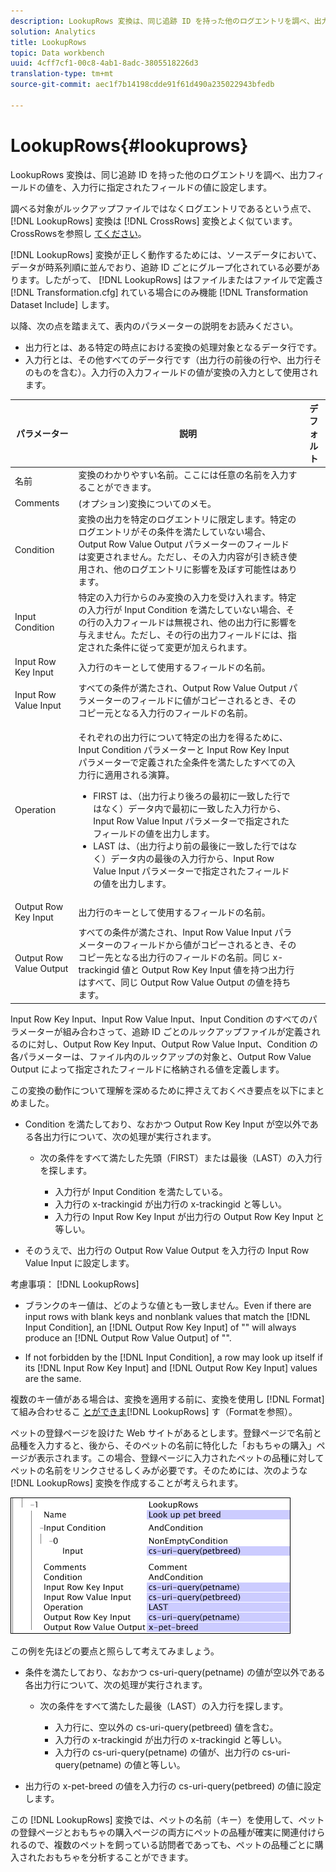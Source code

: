 ```yaml
---
description: LookupRows 変換は、同じ追跡 ID を持った他のログエントリを調べ、出力フィールドの値を、入力行に指定されたフィールドの値に設定します。
solution: Analytics
title: LookupRows
topic: Data workbench
uuid: 4cff7cf1-00c8-4ab1-8adc-3805518226d3
translation-type: tm+mt
source-git-commit: aec1f7b14198cdde91f61d490a235022943bfedb

---
```



# LookupRows{#lookuprows}

LookupRows 変換は、同じ追跡 ID を持った他のログエントリを調べ、出力フィールドの値を、入力行に指定されたフィールドの値に設定します。

調べる対象がルックアップファイルではなくログエントリであるという点で、[!DNL LookupRows] 変換は [!DNL CrossRows] 変換とよく似ています。CrossRowsを参照し [てください](../../../../../home/c-dataset-const-proc/c-data-trans/c-transf-types/c-standard-transf/c-crossrows.md#concept-fcace08804f54db397ed631cc13ff4f2)。

[!DNL LookupRows] 変換が正しく動作するためには、ソースデータにおいて、データが時系列順に並んでおり、追跡 ID ごとにグループ化されている必要があります。したがって、 [!DNL LookupRows] はファイルまたはファイルで定義さ [!DNL Transformation.cfg] れている場合にのみ機能 [!DNL Transformation Dataset Include] します。

以降、次の点を踏まえて、表内のパラメーターの説明をお読みください。

* 出力行とは、ある特定の時点における変換の処理対象となるデータ行です。
* 入力行とは、その他すべてのデータ行です（出力行の前後の行や、出力行そのものを含む）。入力行の入力フィールドの値が変換の入力として使用されます。

<table id="table_AB68A89ECD5C45F39B8433F994BBD7D8"> 
 <thead> 
  <tr> 
   <th colname="col1" class="entry"> パラメーター </th> 
   <th colname="col2" class="entry"> 説明 </th> 
   <th colname="col3" class="entry"> デフォルト </th> 
  </tr> 
 </thead>
 <tbody> 
  <tr> 
   <td colname="col1"> 名前 </td> 
   <td colname="col2"> 変換のわかりやすい名前。ここには任意の名前を入力することができます。 </td> 
   <td colname="col3"> </td> 
  </tr> 
  <tr> 
   <td colname="col1"> Comments </td> 
   <td colname="col2"> (オプション)変換についてのメモ。 </td> 
   <td colname="col3"> </td> 
  </tr> 
  <tr> 
   <td colname="col1"> Condition </td> 
   <td colname="col2"> 変換の出力を特定のログエントリに限定します。特定のログエントリがその条件を満たしていない場合、Output Row Value Output パラメーターのフィールドは変更されません。ただし、その入力内容が引き続き使用され、他のログエントリに影響を及ぼす可能性はあります。 </td> 
   <td colname="col3"> </td> 
  </tr> 
  <tr> 
   <td colname="col1"> Input Condition </td> 
   <td colname="col2">特定の入力行からのみ変換の入力を受け入れます。特定の入力行が <span class="wintitle">Input</span> Condition を満たしていない場合、その行の入力フィールドは無視され、他の出力行に影響を与えません。ただし、その行の出力フィールドには、指定された条件に従って変更が加えられます。 </td> 
   <td colname="col3"> </td> 
  </tr> 
  <tr> 
   <td colname="col1"> Input Row Key Input </td> 
   <td colname="col2"> 入力行のキーとして使用するフィールドの名前。 </td> 
   <td colname="col3"> </td> 
  </tr> 
  <tr> 
   <td colname="col1"> Input Row Value Input </td> 
   <td colname="col2"> すべての条件が満たされ、Output Row Value Output パラメーターのフィールドに値がコピーされるとき、そのコピー元となる入力行のフィールドの名前。 </td> 
   <td colname="col3"> </td> 
  </tr> 
  <tr> 
   <td colname="col1"> Operation </td> 
   <td colname="col2"> <p>それぞれの出力行について特定の出力を得るために、<span class="wintitle">Input</span> Condition パラメーターと Input Row Key Input パラメーターで定義された全条件を満たしたすべての入力行に適用される演算。 
     <ul id="ul_16FB152CB558497794DDED72A2F05CDD"> 
      <li id="li_22DA9F814E4E42D0B21E90B63A2A7A0E"> FIRST は、（出力行より後ろの最初に一致した行ではなく）データ内で最初に一致した入力行から、Input Row Value Input パラメーターで指定されたフィールドの値を出力します。 </li> 
      <li id="li_45E00C3DE0494A1CB5C09B942088F161"> LAST は、（出力行より前の最後に一致した行ではなく）データ内の最後の入力行から、Input Row Value Input パラメーターで指定されたフィールドの値を出力します。 </li> 
     </ul> </p> </td> 
   <td colname="col3"> </td> 
  </tr> 
  <tr> 
   <td colname="col1"> Output Row Key Input </td> 
   <td colname="col2"> 出力行のキーとして使用するフィールドの名前。 </td> 
   <td colname="col3"> </td> 
  </tr> 
  <tr> 
   <td colname="col1"> Output Row Value Output </td> 
   <td colname="col2">すべての条件が満たされ、Input Row Value Input パラメーターのフィールドから値がコピーされるとき、そのコピー先となる出力行のフィールドの名前。同じ x-trackingid 値と <span class="wintitle">Output Row Key Input </span> 値を持つ出力行はすべて、同じ <span class="wintitle">Output Row Value Output</span> の値を持ちます。 </td> 
   <td colname="col3"> </td> 
  </tr> 
 </tbody> 
</table>

Input Row Key Input、Input Row Value Input、Input Condition のすべてのパラメーターが組み合わさって、追跡 ID ごとのルックアップファイルが定義されるのに対し、Output Row Key Input、Output Row Value Input、Condition の各パラメーターは、ファイル内のルックアップの対象と、Output Row Value Output によって指定されたフィールドに格納される値を定義します。

この変換の動作について理解を深めるために押さえておくべき要点を以下にまとめました。

* Condition を満たしており、なおかつ Output Row Key Input が空以外である各出力行について、次の処理が実行されます。

   * 次の条件をすべて満たした先頭（FIRST）または最後（LAST）の入力行を探します。

      * 入力行が Input Condition を満たしている。
      * 入力行の x-trackingid が出力行の x-trackingid と等しい。
      * 入力行の Input Row Key Input が出力行の Output Row Key Input と等しい。

* そのうえで、出力行の Output Row Value Output を入力行の Input Row Value Input に設定します。

考慮事項： [!DNL LookupRows]

* ブランクのキー値は、どのような値とも一致しません。Even if there are input rows with blank keys and nonblank values that match the [!DNL Input Condition], an [!DNL Output Row Key Input] of &quot;&quot; will always produce an [!DNL Output Row Value Output] of &quot;&quot;.

* If not forbidden by the [!DNL Input Condition], a row may look up itself if its [!DNL Input Row Key Input] and [!DNL Output Row Key Input] values are the same.

複数のキー値がある場合は、変換を適用する前に、変換を使用し [!DNL Format] て組み合わせるこ [とができま](../../../../../home/c-dataset-const-proc/c-data-trans/c-transf-types/c-standard-transf/c-format.md#concept-3de04869181e4694ab072b092186684b)[!DNL LookupRows] す（Formatを参照）。

ペットの登録ページを設けた Web サイトがあるとします。登録ページで名前と品種を入力すると、後から、そのペットの名前に特化した「おもちゃの購入」ページが表示されます。この場合、登録ページに入力されたペットの品種に対してペットの名前をリンクさせるしくみが必要です。そのためには、次のような [!DNL LookupRows] 変換を作成することが考えられます。

![](assets/cfg_TransformationType_LookupRows.png)

この例を先ほどの要点と照らして考えてみましょう。

* 条件を満たしており、なおかつ cs-uri-query(petname) の値が空以外である各出力行について、次の処理が実行されます。

   * 次の条件をすべて満たした最後（LAST）の入力行を探します。

      * 入力行に、空以外の cs-uri-query(petbreed) 値を含む。
      * 入力行の x-trackingid が出力行の x-trackingid と等しい。
      * 入力行の cs-uri-query(petname) の値が、出力行の cs-uri-query(petname) の値と等しい。

* 出力行の x-pet-breed の値を入力行の cs-uri-query(petbreed) の値に設定します。

この [!DNL LookupRows] 変換では、ペットの名前（キー）を使用して、ペットの登録ページとおもちゃの購入ページの両方にペットの品種が確実に関連付けられるので、複数のペットを飼っている訪問者であっても、ペットの品種ごとに購入されたおもちゃを分析することができます。
